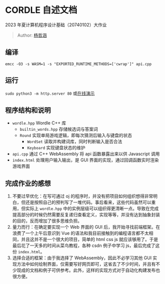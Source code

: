 # CORDLE 自述文档

2023 年夏计算机程序设计基础（20740102）大作业

> Author: [杨哲涵](https://git.tsinghua.edu.cn/yangzheh22)

## 编译

`emcc -O3 -s WASM=1 -s "EXPORTED_RUNTIME_METHODS=['cwrap']" api.cpp`

## 运行

`sudo python3 -m http.server 80` 或[在线演示](https://game.thudep22.cn/cordle/)

## 程序结构和说明

- `wordle.hpp` Wordle C++ 库
  - `builtin_words.hpp` 存储候选词与答案词
  - `Round` 实现单局游戏逻辑，即每次猜测后输入与键盘的状态
    - `WordSet` 读取并构建词库，同时判断输入是否合法
    - `Keyboard` 实现键盘状态的维护
- `api.cpp` 通过 C++ WebAssembly 将 api 函数暴露出来以供 Javascript 调用
- `index.html` 处理用户输入输出，是 GUI 界面的实现，通过回调函数实时渲染游戏界面

## 完成作业的感想

1. 不要过早优化：在写可通过 oj 的程序时，并没有把项目如何组织想得非常明白，但还是按照自己的预判写了一堆代码。事后看来，这些代码虽然可以重用，但实际上 `wordle.hpp` 中的实例层级可以组织得更清晰一点。导致在完成提高部分的时候仍然需要反复递归查看定义，实现等等，并没有达到抽象封装的目的，反而增加了很多思维负担。
2. 量力而行：在确定要实现一个 Web 界面的 GUI 后，我开始寻找前端框架。在浪费了一个上午后意识到 Vue 的语法和我目前接触到的编程语言都不太相同，并且这并不是一个很大的项目，简单的 html css js 就应该够用了。于是最后花了一天多的时间从菜鸟教程，各种 csdn 例子中学习 js，最后完成了这份 `index.html`。
3. 选择合适的框架：由于我选择了 WebAssembly，因此不必学习其他 GUI 实现方法中如何绘制界面，仅需要写好网页即可，这省去了不少时间，并且有不少现成的文档和例子可供参考。此外，这样的实现方式对于自动化构建发布也很方便。
